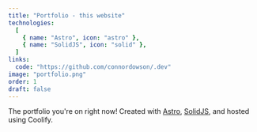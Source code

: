 ```yaml
---
title: "Portfolio - this website"
technologies:
  [
    { name: "Astro", icon: "astro" },
    { name: "SolidJS", icon: "solid" },
  ]
links:
  code: "https://github.com/connordowson/.dev"
image: "portfolio.png"
order: 1
draft: false
---
```


The portfolio you're on right now! Created with [Astro](https://astro.build), [SolidJS](https://www.solidjs.com/), and hosted using Coolify.
